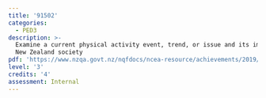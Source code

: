 ```yaml
---
title: '91502'
categories:
  - PED3
description: >-
  Examine a current physical activity event, trend, or issue and its impact on
  New Zealand society
pdf: 'https://www.nzqa.govt.nz/nqfdocs/ncea-resource/achievements/2019/as91502.pdf'
level: '3'
credits: '4'
assessment: Internal
---
```


